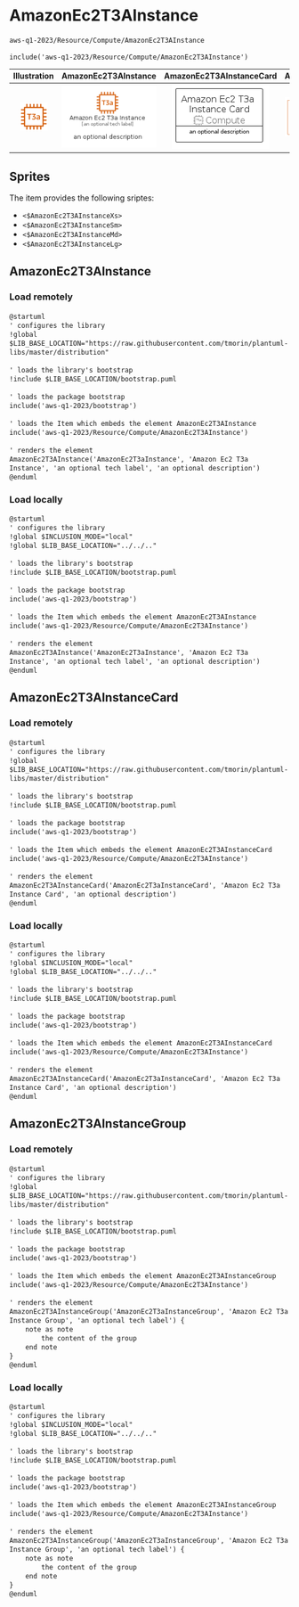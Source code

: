 # AmazonEc2T3AInstance


```text
aws-q1-2023/Resource/Compute/AmazonEc2T3AInstance
```

```text
include('aws-q1-2023/Resource/Compute/AmazonEc2T3AInstance')
```



| Illustration | AmazonEc2T3AInstance | AmazonEc2T3AInstanceCard | AmazonEc2T3AInstanceGroup |
| :---: | :---: | :---: | :---: |
| ![illustration for Illustration](../../../aws-q1-2023/Resource/Compute/AmazonEc2T3AInstance.png) | ![illustration for AmazonEc2T3AInstance](../../../aws-q1-2023/Resource/Compute/AmazonEc2T3AInstance.Local.png) | ![illustration for AmazonEc2T3AInstanceCard](../../../aws-q1-2023/Resource/Compute/AmazonEc2T3AInstanceCard.Local.png) | ![illustration for AmazonEc2T3AInstanceGroup](../../../aws-q1-2023/Resource/Compute/AmazonEc2T3AInstanceGroup.Local.png) |



## Sprites
The item provides the following sriptes:

- `<$AmazonEc2T3AInstanceXs>`
- `<$AmazonEc2T3AInstanceSm>`
- `<$AmazonEc2T3AInstanceMd>`
- `<$AmazonEc2T3AInstanceLg>`





## AmazonEc2T3AInstance

### Load remotely
```plantuml
@startuml
' configures the library
!global $LIB_BASE_LOCATION="https://raw.githubusercontent.com/tmorin/plantuml-libs/master/distribution"

' loads the library's bootstrap
!include $LIB_BASE_LOCATION/bootstrap.puml

' loads the package bootstrap
include('aws-q1-2023/bootstrap')

' loads the Item which embeds the element AmazonEc2T3AInstance
include('aws-q1-2023/Resource/Compute/AmazonEc2T3AInstance')

' renders the element
AmazonEc2T3AInstance('AmazonEc2T3aInstance', 'Amazon Ec2 T3a Instance', 'an optional tech label', 'an optional description')
@enduml
```

### Load locally
```plantuml
@startuml
' configures the library
!global $INCLUSION_MODE="local"
!global $LIB_BASE_LOCATION="../../.."

' loads the library's bootstrap
!include $LIB_BASE_LOCATION/bootstrap.puml

' loads the package bootstrap
include('aws-q1-2023/bootstrap')

' loads the Item which embeds the element AmazonEc2T3AInstance
include('aws-q1-2023/Resource/Compute/AmazonEc2T3AInstance')

' renders the element
AmazonEc2T3AInstance('AmazonEc2T3aInstance', 'Amazon Ec2 T3a Instance', 'an optional tech label', 'an optional description')
@enduml
```

## AmazonEc2T3AInstanceCard

### Load remotely
```plantuml
@startuml
' configures the library
!global $LIB_BASE_LOCATION="https://raw.githubusercontent.com/tmorin/plantuml-libs/master/distribution"

' loads the library's bootstrap
!include $LIB_BASE_LOCATION/bootstrap.puml

' loads the package bootstrap
include('aws-q1-2023/bootstrap')

' loads the Item which embeds the element AmazonEc2T3AInstanceCard
include('aws-q1-2023/Resource/Compute/AmazonEc2T3AInstance')

' renders the element
AmazonEc2T3AInstanceCard('AmazonEc2T3aInstanceCard', 'Amazon Ec2 T3a Instance Card', 'an optional description')
@enduml
```

### Load locally
```plantuml
@startuml
' configures the library
!global $INCLUSION_MODE="local"
!global $LIB_BASE_LOCATION="../../.."

' loads the library's bootstrap
!include $LIB_BASE_LOCATION/bootstrap.puml

' loads the package bootstrap
include('aws-q1-2023/bootstrap')

' loads the Item which embeds the element AmazonEc2T3AInstanceCard
include('aws-q1-2023/Resource/Compute/AmazonEc2T3AInstance')

' renders the element
AmazonEc2T3AInstanceCard('AmazonEc2T3aInstanceCard', 'Amazon Ec2 T3a Instance Card', 'an optional description')
@enduml
```

## AmazonEc2T3AInstanceGroup

### Load remotely
```plantuml
@startuml
' configures the library
!global $LIB_BASE_LOCATION="https://raw.githubusercontent.com/tmorin/plantuml-libs/master/distribution"

' loads the library's bootstrap
!include $LIB_BASE_LOCATION/bootstrap.puml

' loads the package bootstrap
include('aws-q1-2023/bootstrap')

' loads the Item which embeds the element AmazonEc2T3AInstanceGroup
include('aws-q1-2023/Resource/Compute/AmazonEc2T3AInstance')

' renders the element
AmazonEc2T3AInstanceGroup('AmazonEc2T3aInstanceGroup', 'Amazon Ec2 T3a Instance Group', 'an optional tech label') {
    note as note
        the content of the group
    end note
}
@enduml
```

### Load locally
```plantuml
@startuml
' configures the library
!global $INCLUSION_MODE="local"
!global $LIB_BASE_LOCATION="../../.."

' loads the library's bootstrap
!include $LIB_BASE_LOCATION/bootstrap.puml

' loads the package bootstrap
include('aws-q1-2023/bootstrap')

' loads the Item which embeds the element AmazonEc2T3AInstanceGroup
include('aws-q1-2023/Resource/Compute/AmazonEc2T3AInstance')

' renders the element
AmazonEc2T3AInstanceGroup('AmazonEc2T3aInstanceGroup', 'Amazon Ec2 T3a Instance Group', 'an optional tech label') {
    note as note
        the content of the group
    end note
}
@enduml
```

